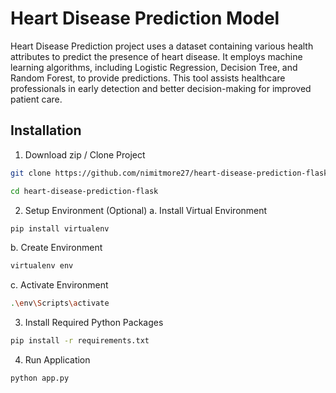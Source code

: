 
# Heart Disease Prediction Model
Heart Disease Prediction project uses a dataset containing various health attributes to predict the presence of heart disease. It employs machine learning algorithms, including Logistic Regression, Decision Tree, and Random Forest, to provide predictions. This tool assists healthcare professionals in early detection and better decision-making for improved patient care.
## Installation

1. Download zip / Clone Project
```bash
git clone https://github.com/nimitmore27/heart-disease-prediction-flask.git

cd heart-disease-prediction-flask
```
2. Setup Environment (Optional)
  a. Install Virtual Environment
  ```bash
  pip install virtualenv
  ```
  b. Create Environment
  ```bash
  virtualenv env
  ```
  c. Activate Environment
  ```bash 
  .\env\Scripts\activate
  ```
3. Install Required Python Packages 
```bash
pip install -r requirements.txt
```
4. Run Application
```bash
python app.py
```
